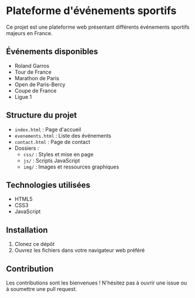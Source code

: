 # Plateforme d'événements sportifs

Ce projet est une plateforme web présentant différents événements sportifs majeurs en France.

## Événements disponibles

- Roland Garros
- Tour de France
- Marathon de Paris
- Open de Paris-Bercy
- Coupe de France
- Ligue 1

## Structure du projet

- `index.html` : Page d'accueil
- `evenements.html` : Liste des événements
- `contact.html` : Page de contact
- Dossiers :
  - `css/` : Styles et mise en page
  - `js/` : Scripts JavaScript
  - `img/` : Images et ressources graphiques

## Technologies utilisées

- HTML5
- CSS3
- JavaScript

## Installation

1. Clonez ce dépôt
2. Ouvrez les fichiers dans votre navigateur web préféré

## Contribution

Les contributions sont les bienvenues ! N'hésitez pas à ouvrir une issue ou à soumettre une pull request. 
